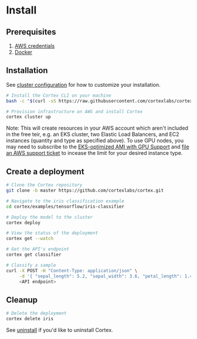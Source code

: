 # Install

## Prerequisites

1. [AWS credentials](aws.md)
2. [Docker](https://docs.docker.com/install)

## Installation

See [cluster configuration](config.md) for how to customize your installation.

<!-- CORTEX_VERSION_MINOR -->
```bash
# Install the Cortex CLI on your machine
bash -c "$(curl -sS https://raw.githubusercontent.com/cortexlabs/cortex/master/get-cli.sh)"

# Provision infrastructure on AWS and install Cortex
cortex cluster up
```

Note: This will create resources in your AWS account which aren't included in the free teir, e.g. an EKS cluster, two Elastic Load Balancers, and EC2 instances (quantity and type as specified above). To use GPU nodes, you may need to subscribe to the [EKS-optimized AMI with GPU Support](https://aws.amazon.com/marketplace/pp/B07GRHFXGM) and [file an AWS support ticket](https://console.aws.amazon.com/support/cases#/create?issueType=service-limit-increase&limitType=ec2-instances) to incease the limit for your desired instance type.

## Create a deployment

<!-- CORTEX_VERSION_MINOR -->

```bash
# Clone the Cortex repository
git clone -b master https://github.com/cortexlabs/cortex.git

# Navigate to the iris classification example
cd cortex/examples/tensorflow/iris-classifier

# Deploy the model to the cluster
cortex deploy

# View the status of the deployment
cortex get --watch

# Get the API's endpoint
cortex get classifier

# Classify a sample
curl -X POST -H "Content-Type: application/json" \
     -d '{ "sepal_length": 5.2, "sepal_width": 3.6, "petal_length": 1.4, "petal_width": 0.3 }' \
     <API endpoint>
```

## Cleanup

```bash
# Delete the deployment
cortex delete iris
```

See [uninstall](uninstall.md) if you'd like to uninstall Cortex.
